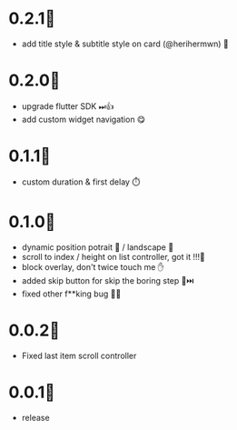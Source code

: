 # 0.2.1🐞
* add title style & subtitle style on card (@herihermwn) 🙏

# 0.2.0🐞
* upgrade flutter SDK ⏭👍
* add custom widget navigation 😋

# 0.1.1🐞
* custom duration & first delay ⏱️

# 0.1.0🐞
* dynamic position potrait 📱 / landscape 🔄
* scroll to index / height on list controller, got it !!!🔫
* block overlay, don't twice touch me ✋
* added skip button for skip the boring step 🥱⏭️
* fixed other f**king bug 🤜💢

# 0.0.2🐞
* Fixed last item scroll controller

# 0.0.1🐞
* release